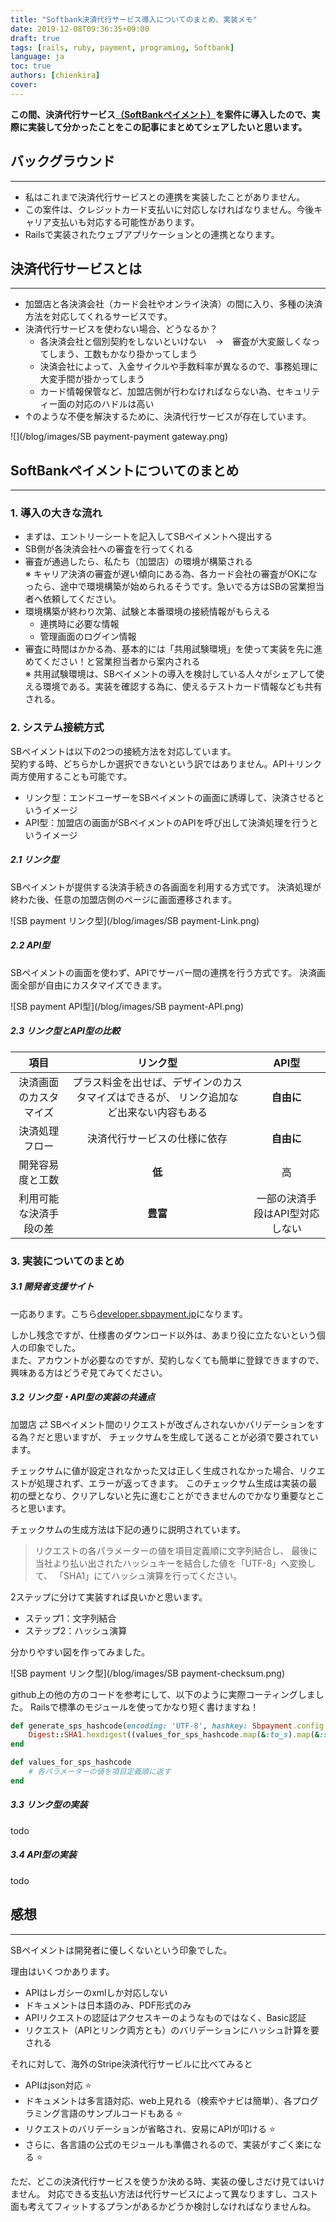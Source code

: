 ```yaml
---
title: "Softbank決済代行サービス導入についてのまとめ、実装メモ"
date: 2019-12-08T09:36:35+09:00
draft: true
tags: [rails, ruby, payment, programing, Softbank]
language: ja
toc: true
authors: [chienkira]
cover: 
---
```


**この間、決済代行サービス[（SoftBankペイメント）](https://www.sbpayment.jp/)を案件に導入したので、実際に実装して分かったことをこの記事にまとめてシェアしたいと思います。**

## バックグラウンド
---
- 私はこれまで決済代行サービスとの連携を実装したことがありません。
- この案件は、クレジットカード支払いに対応しなければなりません。今後キャリア支払いも対応する可能性があります。
- Railsで実装されたウェブアプリケーションとの連携となります。

## 決済代行サービスとは
---

- 加盟店と各決済会社（カード会社やオンライ決済）の間に入り、多種の決済方法を対応してくれるサービスです。
- 決済代行サービスを使わない場合、どうなるか？
    - 各決済会社と個別契約をしないといけない　→　審査が大変厳しくなってしまう、工数もかなり掛かってしまう
    - 決済会社によって、入金サイクルや手数料率が異なるので、事務処理に大変手間が掛かってしまう
    - カード情報保管など、加盟店側が行わなければならない為、セキュリティー面の対応のハドルは高い
- ↑のような不便を解決するために、決済代行サービスが存在しています。

![](/blog/images/SB payment-payment gateway.png)

## SoftBankペイメントについてのまとめ
---

### 1. 導入の大きな流れ

* まずは、エントリーシートを記入してSBペイメントへ提出する
* SB側が各決済会社への審査を行ってくれる
* 審査が通過したら、私たち（加盟店）の環境が構築される  
※ キャリア決済の審査が遅い傾向にある為、各カード会社の審査がOKになったら、途中で環境構築が始められるそうです。急いでる方はSBの営業担当者へ依頼してください。
* 環境構築が終わり次第、試験と本番環境の接続情報がもらえる
    * 連携時に必要な情報
    * 管理画面のログイン情報
* 審査に時間はかかる為、基本的には「共用試験環境」を使って実装を先に進めてください！と営業担当者から案内される  
※ 共用試験環境は、SBペイメントの導入を検討している人々がシェアして使える環境である。実装を確認する為に、使えるテストカード情報なども共有される。

### 2. システム接続方式

SBペイメントは以下の2つの接続方法を対応しています。  
契約する時、どちらかしか選択できないという訳ではありません。API＋リンク両方使用することも可能です。

* リンク型：エンドユーザーをSBペイメントの画面に誘導して、決済させるというイメージ
* API型：加盟店の画面がSBペイメントのAPIを呼び出して決済処理を行うというイメージ

##### 2.1 リンク型

SBペイメントが提供する決済手続きの各画面を利用する方式です。
決済処理が終わた後、任意の加盟店側のページに画面遷移されます。

![SB payment リンク型](/blog/images/SB payment-Link.png)

##### 2.2 API型

SBペイメントの画面を使わず、APIでサーバー間の連携を行う方式です。
決済画面全部が自由にカスタマイズできます。

![SB payment API型](/blog/images/SB payment-API.png)

##### 2.3 リンク型とAPI型の比較
|          項目          |                                         リンク型                                        |              API型              |
|:----------------------:|:---------------------------------------------------------------------------------------:|:-------------------------------:|
| 決済画面のカスタマイズ | プラス料金を出せば、デザインのカスタマイズはできるが、 リンク追加など出来ない内容もある |           **自由に**          |
| 決済処理フロー        |             決済代行サービスの仕様に依存           |              **自由に**             |
| 開発容易度と工数      |            **低**                              |                高               |
| 利用可能な決済手段の差 |           **豊富**                             | 一部の決済手段はAPI型対応しない |

### 3. 実装についてのまとめ

##### 3.1 開発者支援サイト

一応あります。こちら[developer.sbpayment.jp](https://developer.sbpayment.jp/)になります。

しかし残念ですが、仕様書のダウンロード以外は、あまり役に立たないという個人の印象でした。  
また、アカウントが必要なのですが、契約しなくても簡単に登録できますので、興味ある方はどうぞ見てみてください。

##### 3.2 リンク型・API型の実装の共通点

加盟店 ⇄ SBペイメント間のリクエストが改ざんされないかバリデーションをする為？だと思いますが、
チェックサムを生成して送ることが必須で要されています。

チェックサムに値が設定されなかった又は正しく生成されなかった場合、リクエストが処理されず、エラーが返ってきます。
このチェックサム生成は実装の最初の壁となり、クリアしないと先に進むことができませんのでかなり重要なところと思います。

チェックサムの生成方法は下記の通りに説明されています。

> リクエストの各パラメーターの値を項目定義順に文字列結合し、
> 最後に当社より払い出されたハッシュキーを結合した値を「UTF-8」へ変換して、
>「SHA1」にてハッシュ演算を行ってください。

2ステップに分けて実装すれば良いかと思います。

* ステップ1：文字列結合
* ステップ2：ハッシュ演算

分かりやすい図を作ってみました。

![SB payment リンク型](/blog/images/SB payment-checksum.png)

github上の他の方のコードを参考にして、以下のように実際コーティングしました。
Railsで標準のモジュールを使ってかなり短く書けますね！

```ruby
def generate_sps_hashcode(encoding: 'UTF-8', hashkey: Sbpayment.config.hashkey)
    Digest::SHA1.hexdigest((values_for_sps_hashcode.map(&:to_s).map(&:strip).join + hashkey).encode(encoding))
end

def values_for_sps_hashcode
    # 各パラメーターの値を項目定義順に返す
end
```

##### 3.3 リンク型の実装

todo

##### 3.4 API型の実装

todo

## 感想
---

SBペイメントは開発者に優しくないという印象でした。

理由はいくつかあります。

- APIはレガシーのxmlしか対応しない
- ドキュメントは日本語のみ、PDF形式のみ
- APIリクエストの認証はアクセスキーのようなものではなく、Basic認証
- リクエスト（APIとリンク両方とも）のバリデーションにハッシュ計算を要される

それに対して、海外のStripe決済代行サービルに比べてみると

- APIはjson対応 :star:
- ドキュメントは多言語対応、web上見れる（検索やナビは簡単）、各プログラミング言語のサンプルコードもある :star:
- リクエストのバリデーションが省略され、安易にAPIが叩ける :star:
- さらに、各言語の公式のモジュールも準備されるので、実装がすごく楽になる :star:

ただ、どこの決済代行サービスを使うか決める時、実装の優しさだけ見てはいけません。
対応できる支払い方法は代行サービスによって異なりますし、コスト面も考えてフィットするプランがあるかどうか検討しなければなりませんね。
